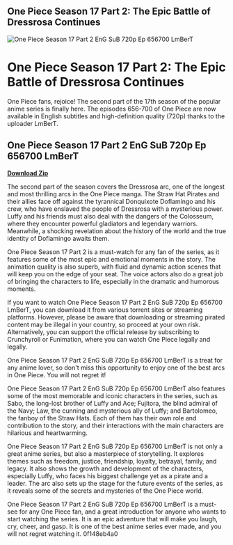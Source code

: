 ## One Piece Season 17 Part 2: The Epic Battle of Dressrosa Continues

 
![One Piece Season 17 Part 2 EnG SuB 720p Ep 656700 LmBerT](https://encrypted-tbn3.gstatic.com/images?q=tbn:ANd9GcTb_1GW4I7jvAcFZFBYZOP8lueo8nRRXLmq3jxGMJE_BSoqohYiq6hfBKA)

 
# One Piece Season 17 Part 2: The Epic Battle of Dressrosa Continues
 
One Piece fans, rejoice! The second part of the 17th season of the popular anime series is finally here. The episodes 656-700 of One Piece are now available in English subtitles and high-definition quality (720p) thanks to the uploader LmBerT.
 
## One Piece Season 17 Part 2 EnG SuB 720p Ep 656700 LmBerT


[**Download Zip**](https://www.google.com/url?q=https%3A%2F%2Furloso.com%2F2tK1aO&sa=D&sntz=1&usg=AOvVaw3CzYeagAB8HUtxa46MN0Qj)

 
The second part of the season covers the Dressrosa arc, one of the longest and most thrilling arcs in the One Piece manga. The Straw Hat Pirates and their allies face off against the tyrannical Donquixote Doflamingo and his crew, who have enslaved the people of Dressrosa with a mysterious power. Luffy and his friends must also deal with the dangers of the Colosseum, where they encounter powerful gladiators and legendary warriors. Meanwhile, a shocking revelation about the history of the world and the true identity of Doflamingo awaits them.
 
One Piece Season 17 Part 2 is a must-watch for any fan of the series, as it features some of the most epic and emotional moments in the story. The animation quality is also superb, with fluid and dynamic action scenes that will keep you on the edge of your seat. The voice actors also do a great job of bringing the characters to life, especially in the dramatic and humorous moments.
 
If you want to watch One Piece Season 17 Part 2 EnG SuB 720p Ep 656700 LmBerT, you can download it from various torrent sites or streaming platforms. However, please be aware that downloading or streaming pirated content may be illegal in your country, so proceed at your own risk. Alternatively, you can support the official release by subscribing to Crunchyroll or Funimation, where you can watch One Piece legally and legally.
 
One Piece Season 17 Part 2 EnG SuB 720p Ep 656700 LmBerT is a treat for any anime lover, so don't miss this opportunity to enjoy one of the best arcs in One Piece. You will not regret it!
  
One Piece Season 17 Part 2 EnG SuB 720p Ep 656700 LmBerT also features some of the most memorable and iconic characters in the series, such as Sabo, the long-lost brother of Luffy and Ace; Fujitora, the blind admiral of the Navy; Law, the cunning and mysterious ally of Luffy; and Bartolomeo, the fanboy of the Straw Hats. Each of them has their own role and contribution to the story, and their interactions with the main characters are hilarious and heartwarming.
 
One Piece Season 17 Part 2 EnG SuB 720p Ep 656700 LmBerT is not only a great anime series, but also a masterpiece of storytelling. It explores themes such as freedom, justice, friendship, loyalty, betrayal, family, and legacy. It also shows the growth and development of the characters, especially Luffy, who faces his biggest challenge yet as a pirate and a leader. The arc also sets up the stage for the future events of the series, as it reveals some of the secrets and mysteries of the One Piece world.
 
One Piece Season 17 Part 2 EnG SuB 720p Ep 656700 LmBerT is a must-see for any One Piece fan, and a great introduction for anyone who wants to start watching the series. It is an epic adventure that will make you laugh, cry, cheer, and gasp. It is one of the best anime series ever made, and you will not regret watching it.
 0f148eb4a0
